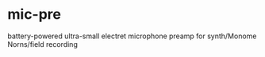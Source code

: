 # mic-pre
battery-powered ultra-small electret microphone preamp for synth/Monome Norns/field recording
